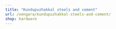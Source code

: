 ```yaml
---
title: "Kundupuzhakkal steels and cement"
url: /vengara/kundupuzhakkal-steels-and-cement/
shop: hardware
---
```

